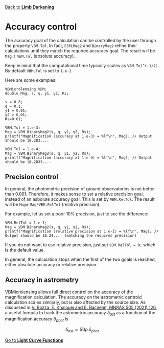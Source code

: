 [Back to **Limb Darkening**](LimbDarkening.md)

# Accuracy control

The accuracy goal of the calculation can be controlled by the user through the property ```VBM.Tol```. In fact, ```ESPLMag2``` and ```BinaryMag2``` refine their calculations until they match the required accuracy goal. The result will be ```Mag``` $\pm$ ```VBM.Tol``` (absolute accuracy).

Keep in mind that the computational time typically scales as ```VBM.Tol^(-1/2)```. By default ```VBM.Tol``` is set to ```1.e-2```.

Here are some examples:

```
VBMicrolensing VBM;
double Mag, s, q, y1, y2, Rs;

s = 0.8;
q = 0.1;
y1 = 0.01;
y2 = 0.01;
Rs=0.01;

VBM.Tol = 1.e-3; 
Mag = VBM.BinaryMag2(s, q, y1, y2, Rs); 
printf("Magnification (accuracy at 1.e-3) = %lf\n", Mag); // Output should be 18.283....

VBM.Tol = 1.e-4;
Mag = VBM.BinaryMag2(s, q, y1, y2, Rs);
printf("Magnification (accuracy at 1.e-4) = %lf\n", Mag); // Output should be 18.2833....
```

## Precision control

In general, the photometric precision of ground observatories is not better than 0.001. Therefore, it makes sense to set a relative precision goal, instead of an asbolute accuracy goal. This is set by ```VBM.RelTol```. The result will be ```Mag```$\pm$ ```Mag*VBM.RelTol``` (relative precision).

For example, let us set a poor 10% precision, just to see the difference:

```
VBM.RelTol = 1.e-1;
Mag = VBM.BinaryMag2(s, q, y1, y2, Rs); 
printf("Magnification (relative precision at 1.e-1) = %lf\n", Mag); // Output should be 18.24.... (matching the required precision)
```

If you do not want to use relative precision, just set ```VBM.RelTol = 0;``` which is the default value.

In general, the calculation stops when the first of the two goals is reached, either absolute accuracy or relative precision.

## Accuracy in astrometry

VBMicrolensing allows full direct control on the accuracy of the magnification calculation. The accuracy on the astrometric centroid calculation scales similarly, but is also affected by the source size. As discussed in [V. Bozza, E. Khalouei and E. Bachelet, MNRAS 505 (2021) 126](https://ui.adsabs.harvard.edu/abs/2021MNRAS.505..126B/abstract), a useful formula to track the astrometric accuracy $\delta_{ast}$ as a function of the magnification accuracy $\delta_{phot}$ is

$$\delta_{ast} \simeq 50 \rho ~ \delta_{phot}$$ 

[Go to **Light Curve Functions**](LightCurves.md)
